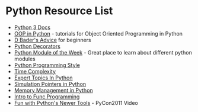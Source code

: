 # Python Resource List 
- [Python 3 Docs](https://docs.python.org/3/)
- [OOP in Python](https://www.youtube.com/playlist?list=PL-osiE80TeTsqhIuOqKhwlXsIBIdSeYtc) - tutorials for Object Oriented Programming in Python
- [D Bader's Advice](https://dbader.org/blog/python-projects-inspiration) for beginners
- [Python Decorators](https://blog.apcelent.com/python-decorator-tutorial-with-example.html)
- [Python Module of the Week](https://pymotw.com/3/) - Great place to learn about different python modules
- [Python Programming Style](https://docs.python-guide.org/writing/style/)
- [Time Complexity](https://wiki.python.org/moin/TimeComplexity)
- [Expert Topics In Python](https://www.youtube.com/watch?v=7lmCu8wz8ro)
- [Simulation Pointers in Python](https://realpython.com/pointers-in-python/#simulating-pointers-in-python)
- [Memory Management in Python](https://realpython.com/python-memory-management/)
- [Intro to Func Programming](https://codewords.recurse.com/issues/one/an-introduction-to-functional-programming)
- [Fun with Python's Newer Tools](https://archive.org/details/pyvideo_367___fun-with-python-s-newer-tools) - PyCon2011 Video
